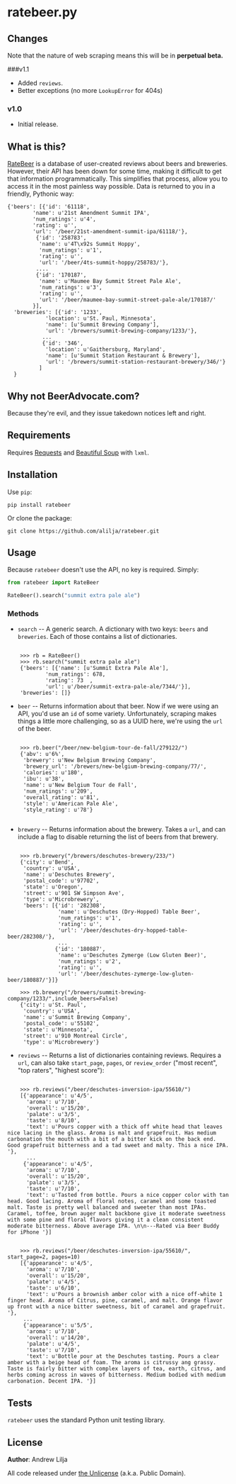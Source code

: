 ratebeer.py
===========

Changes
-------

Note that the nature of web scraping means this will be in **perpetual beta.**

###v1.1

* Added ``reviews``.
* Better exceptions (no more ``LookupError`` for 404s)

### v1.0

* Initial release.


What is this?
-------------

[RateBeer](http://www.ratebeer.com/) is a database of user-created reviews about beers and breweries. However, their API has been down for some time, making it difficult to get that information programmatically. This simplifies that process, allow you to access it in the most painless way possible. Data is returned to you in a friendly, Pythonic way:

    {'beers': [{'id': '61118',
            'name': u'21st Amendment Summit IPA',
            'num_ratings': u'4',
            'rating': u'',
            'url': '/beer/21st-amendment-summit-ipa/61118/'},
             {'id': '258783',
              'name': u'4T\x92s Summit Hoppy',
              'num_ratings': u'1',
              'rating': u'',
              'url': '/beer/4ts-summit-hoppy/258783/'},
             ....
             {'id': '170187',
              'name': u'Maumee Bay Summit Street Pale Ale',
              'num_ratings': u'3',
              'rating': u'',
              'url': '/beer/maumee-bay-summit-street-pale-ale/170187/'
            }],
      'breweries': [{'id': '1233',
                'location': u'St. Paul, Minnesota',
                'name': [u'Summit Brewing Company'],
                'url': '/brewers/summit-brewing-company/1233/'},
               ...
               {'id': '346',
                'location': u'Gaithersburg, Maryland',
                'name': [u'Summit Station Restaurant & Brewery'],
                'url': '/brewers/summit-station-restaurant-brewery/346/'}
              ]
      }


Why not BeerAdvocate.com?
-------------------------

Because they're evil, and they issue takedown notices left and right.


Requirements
------------

Requires [Requests](http://docs.python-requests.org/en/latest/) and [Beautiful Soup](http://www.crummy.com/software/BeautifulSoup/) with `lxml`.


Installation
------------
Use `pip`:

    pip install ratebeer

Or clone the package:

    git clone https://github.com/alilja/ratebeer.git


Usage
-----
Because `ratebeer` doesn't use the API, no key is required. Simply:

```python
from ratebeer import RateBeer

RateBeer().search("summit extra pale ale")
```
### Methods
* `search` -- A generic search. A dictionary with two keys: `beers` and `breweries`. Each of those contains a list of dictionaries.

<pre><code>
    >>> rb = RateBeer()
    >>> rb.search("summit extra pale ale")
    {'beers': [{'name': [u'Summit Extra Pale Ale'],
            'num_ratings': <td align="right">678</td>,
            'rating': <td align="right">73  </td>,
            'url': u'/beer/summit-extra-pale-ale/7344/'}],
    'breweries': []}
</code></pre>

* `beer` -- Returns information about that beer. Now if we were using an API, you'd use an `id` of some variety. Unfortunately, scraping makes things a little more challenging, so as a UUID here, we're using the `url` of the beer.

<pre><code>
    >>> rb.beer("/beer/new-belgium-tour-de-fall/279122/")
    {'abv': u'6%',
     'brewery': u'New Belgium Brewing Company',
     'brewery_url': '/brewers/new-belgium-brewing-company/77/',
     'calories': u'180',
     'ibu': u'38',
     'name': u'New Belgium Tour de Fall',
     'num_ratings': u'209',
     'overall_rating': u'81',
     'style': u'American Pale Ale',
     'style_rating': u'78'}
 </code></pre>

* `brewery` -- Returns information about the brewery. Takes a `url`, and can include a flag to disable returning the list of beers from that brewery.

<pre><code>
    >>> rb.brewery("/brewers/deschutes-brewery/233/")
    {'city': u'Bend',
     'country': u'USA',
     'name': u'Deschutes Brewery',
     'postal_code': u'97702',
     'state': u'Oregon',
     'street': u'901 SW Simpson Ave',
     'type': u'Microbrewery',
     'beers': [{'id': '282308',
                'name': u'Deschutes (Dry-Hopped) Table Beer',
                'num_ratings': u'1',
                'rating': u'',
                'url': '/beer/deschutes-dry-hopped-table-beer/282308/'},
                ...
               {'id': '180887',
                'name': u'Deschutes Zymerge (Low Gluten Beer)',
                'num_ratings': u'2',
                'rating': u'',
                'url': '/beer/deschutes-zymerge-low-gluten-beer/180887/'}]}

    >>> rb.brewery("/brewers/summit-brewing-company/1233/",include_beers=False)
    {'city': u'St. Paul',
     'country': u'USA',
     'name': u'Summit Brewing Company',
     'postal_code': u'55102',
     'state': u'Minnesota',
     'street': u'910 Montreal Circle',
     'type': u'Microbrewery'}
</code></pre>

* `reviews` -- Returns a list of dictionaries containing reviews. Requires a `url`, can also take `start_page`, `pages`, or `review_order` ("most recent", "top raters", "highest score"):

<pre><code>
    >>> rb.reviews("/beer/deschutes-inversion-ipa/55610/")
    [{'appearance': u'4/5',
      'aroma': u'7/10',
      'overall': u'15/20',
      'palate': u'3/5',
      'taste': u'8/10',
      'text': u'Pours copper with a thick off white head that leaves nice lacing in the glass. Aroma is malt and grapefruit. Has medium carbonation the mouth with a bit of a bitter kick on the back end. Good grapefruit bitterness and a tad sweet and malty. This a nice IPA. '},
      ...
     {'appearance': u'4/5',
      'aroma': u'7/10',
      'overall': u'15/20',
      'palate': u'3/5',
      'taste': u'7/10',
      'text': u'Tasted from bottle. Pours a nice copper color with tan head. Good lacing. Aroma of floral notes, caramel and some toasted malt. Taste is pretty well balanced and sweeter than most IPAs. Caramel, toffee, brown auger malt backbone give it moderate sweetness with some pine and floral flavors giving it a clean consistent moderate bitterness. Above average IPA. \n\n---Rated via Beer Buddy for iPhone '}]
</code></pre>

<pre><code>
    >>> rb.reviews("/beer/deschutes-inversion-ipa/55610/", start_page=2, pages=10)
    [{'appearance': u'4/5',
      'aroma': u'7/10',
      'overall': u'15/20',
      'palate': u'4/5',
      'taste': u'6/10',
      'text': u'Pours a brownish amber color with a nice off-white 1 finger head. Aroma of Citrus, pine, caramel, and malt. Orange flavor up front with a nice bitter sweetness, bit of caramel and grapefruit. '},
     ...
     {'appearance': u'5/5',
      'aroma': u'7/10',
      'overall': u'14/20',
      'palate': u'4/5',
      'taste': u'7/10',
      'text': u'Bottle pour at the Deschutes tasting. Pours a clear amber with a beige head of foam. The aroma is citrussy ang grassy. Taste is fairly bitter with complex layers of tea, earth, citrus, and herbs coming across in waves of bitterness. Medium bodied with medium carbonation. Decent IPA. '}]
</code></pre>

Tests
-----
`ratebeer` uses the standard Python unit testing library.


License
-------

**Author**: Andrew Lilja

All code released under [the Unlicense](http://unlicense.org/) (a.k.a. Public
Domain).